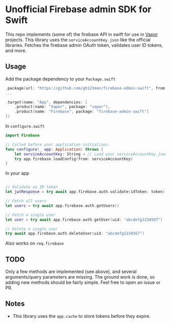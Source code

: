 # Unofficial Firebase admin SDK for Swift

This repo implements (some of) the firebase API in swift for use in [Vapor](https://vapor.codes/) projects. This library uses the `serviceAccountKey.json` like the official libraries. Fetches the firebase admin OAuth token, validates user ID tokens, and more. 

## Usage

Add the package dependency to your `Package.swift`

```swift
.package(url: "https://github.com/gh123man/firebase-admin-swift", from: "0.0.1"),
...

.target(name: "App", dependencies: [
    .product(name: "Vapor", package: "vapor"),
    .product(name: "Firebase", package: "firebase-admin-swift")
])
```

In `configure.swift`

```swift
import Firebase

// Called before your application initializes.
func configure(_ app: Application) throws {
    let serviceAccountKey: String = // Load your serviceAccountKey.json file
    try app.firebase.loadConfig(from: serviceAccountKey)
}
```

In your app

```swift 

// Validate an ID token
let jwtResponse = try await app.firebase.auth.validate(idToken: token)

// Fetch all users
let users = try await app.firebase.auth.getUsers()

// Fetch a single user
let user = try await app.firebase.auth.getUser(uid: "abcdefg1234567")

// Delete a single user
try await app.firebase.auth.deleteUser(uid: "abcdefg1234567")

```

Also works on `req.firebase`

## TODO

Only a few methods are implemented (see above), and several arguments/query parameters are missing. The ground work is done, so adding new methods should be fairly simple. Feel free to open an issue or PR. 


## Notes

- This library uses the `app.cache` to store tokens before they expire. 


